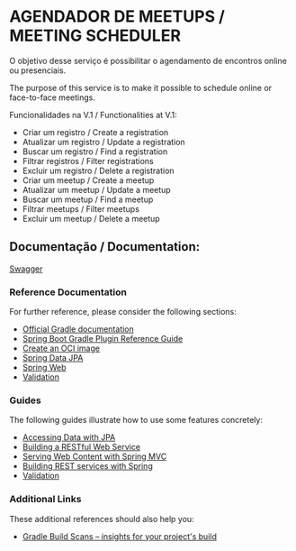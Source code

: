 # AGENDADOR DE MEETUPS / MEETING SCHEDULER

O objetivo desse serviço é possibilitar o agendamento de encontros online ou presenciais.

The purpose of this service is to make it possible to schedule online or face-to-face meetings.

Funcionalidades na V.1 / Functionalities at V.1:

* Criar um registro / Create a registration
* Atualizar um registro / Update a registration
* Buscar um registro / Find a registration
* Filtrar registros / Filter registrations
* Excluir um registro / Delete a registration
* Criar um meetup / Create a meetup
* Atualizar um meetup / Update a meetup
* Buscar um meetup / Find a meetup
* Filtrar meetups / Filter meetups
* Excluir um meetup / Delete a meetup


## Documentação / Documentation:
[Swagger](https://api-meetup-registration.azurewebsites.net/swagger-ui.html#/)


### Reference Documentation
For further reference, please consider the following sections:

* [Official Gradle documentation](https://docs.gradle.org)
* [Spring Boot Gradle Plugin Reference Guide](https://docs.spring.io/spring-boot/docs/2.6.5/gradle-plugin/reference/html/)
* [Create an OCI image](https://docs.spring.io/spring-boot/docs/2.6.5/gradle-plugin/reference/html/#build-image)
* [Spring Data JPA](https://docs.spring.io/spring-boot/docs/2.6.5/reference/htmlsingle/#boot-features-jpa-and-spring-data)
* [Spring Web](https://docs.spring.io/spring-boot/docs/2.6.5/reference/htmlsingle/#boot-features-developing-web-applications)
* [Validation](https://docs.spring.io/spring-boot/docs/2.6.5/reference/htmlsingle/#boot-features-validation)

### Guides
The following guides illustrate how to use some features concretely:

* [Accessing Data with JPA](https://spring.io/guides/gs/accessing-data-jpa/)
* [Building a RESTful Web Service](https://spring.io/guides/gs/rest-service/)
* [Serving Web Content with Spring MVC](https://spring.io/guides/gs/serving-web-content/)
* [Building REST services with Spring](https://spring.io/guides/tutorials/bookmarks/)
* [Validation](https://spring.io/guides/gs/validating-form-input/)

### Additional Links
These additional references should also help you:

* [Gradle Build Scans – insights for your project's build](https://scans.gradle.com#gradle)

